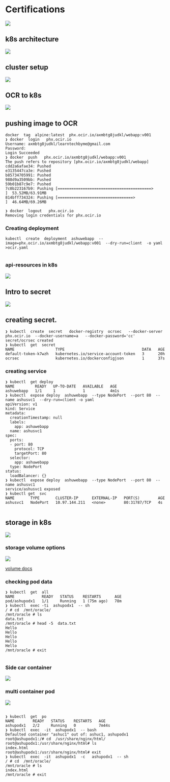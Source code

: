 # Certifications 

<img src="cert.png">

## k8s architecture 

<img src="k8sarch.png">

## cluster setup 

<img src="cluster.png">

## OCR  to k8s 

<img src="ocr.png">

## pushing image to OCR 

```
docker  tag  alpine:latest  phx.ocir.io/axmbtg8judkl/webapp:v001
❯ docker  login   phx.ocir.io
Username: axmbtg8judkl/learntechbyme@gmail.com
Password: 
Login Succeeded
❯ docker  push   phx.ocir.io/axmbtg8judkl/webapp:v001
The push refers to repository [phx.ocir.io/axmbtg8judkl/webapp]
cdd2a6afae34: Pushed 
e3135447ca3e: Pushed 
b85734705991: Pushed 
988d9a3509bb: Pushed 
59b01b87c9e7: Pushed 
7c0b223167b9: Pushing [=========================================>         ]  53.52MB/63.91MB
814bff734324: Pushing [=================================>                 ]  46.64MB/69.26MB

❯ docker  logout   phx.ocir.io
Removing login credentials for phx.ocir.io

```


### Creating deployment 

```
kubectl  create  deployment  ashuwebapp  --image=phx.ocir.io/axmbtg8judkl/webapp:v001  --dry-run=client  -o yaml   >ocir.yaml


```

### api-resources in k8s

<img src="k8sapi.png">

## Intro to secret 

<img src="sec.png">

## creating secret. 

```
❯ kubectl  create  secret   docker-registry  ocrsec   --docker-server phx.ocir.io  --docker-username=a   --docker-password='cc'
secret/ocrsec created
❯ kubectl  get  secret
NAME                  TYPE                                  DATA   AGE
default-token-k7wzh   kubernetes.io/service-account-token   3      20h
ocrsec                kubernetes.io/dockerconfigjson        1      37s

```

### creating service 

```
❯ kubectl  get deploy
NAME         READY   UP-TO-DATE   AVAILABLE   AGE
ashuwebapp   1/1     1            1           4m1s
❯ kubectl  expose deploy  ashuwebapp  --type NodePort  --port 80  --name ashusvc1  --dry-run=client -o yaml
apiVersion: v1
kind: Service
metadata:
  creationTimestamp: null
  labels:
    app: ashuwebapp
  name: ashusvc1
spec:
  ports:
  - port: 80
    protocol: TCP
    targetPort: 80
  selector:
    app: ashuwebapp
  type: NodePort
status:
  loadBalancer: {}
❯ kubectl  expose deploy  ashuwebapp  --type NodePort  --port 80  --name ashusvc1
service/ashusvc1 exposed
❯ kubectl get  svc
NAME       TYPE       CLUSTER-IP      EXTERNAL-IP   PORT(S)        AGE
ashusvc1   NodePort   10.97.144.211   <none>        80:31787/TCP   4s


```

## storage in k8s 

<img src="st.png">

### storage volume options 

<img src="stvol.png">

[volume docs](https://kubernetes.io/docs/concepts/storage/volumes/)

###  checking pod data 

```
❯ kubectl  get  all
NAME            READY   STATUS    RESTARTS      AGE
pod/ashupodx1   1/1     Running   1 (75m ago)   78m
❯ kubectl  exec -ti  ashupodx1  -- sh
/ # cd  /mnt/oracle/
/mnt/oracle # ls
data.txt
/mnt/oracle # head -5  data.txt 
Hello
Hello
Hello
Hello
Hello
/mnt/oracle # exit


```

### Side car container 

<img src="side.png">


### multi container pod 

<img src="mc.png">

##

```
❯ kubectl  get  po
NAME        READY   STATUS    RESTARTS   AGE
ashupodx1   2/2     Running   0          7m44s
❯ kubectl  exec  -it  ashupodx1  -- bash
Defaulted container "ashuc1" out of: ashuc1, ashupodx1
root@ashupodx1:/# cd  /usr/share/nginx/html/
root@ashupodx1:/usr/share/nginx/html# ls
index.html
root@ashupodx1:/usr/share/nginx/html# exit
❯ kubectl  exec  -it  ashupodx1  -c   ashupodx1  -- sh
/ # cd  /mnt/oracle/
/mnt/oracle # ls
index.html
/mnt/oracle # exit

```
